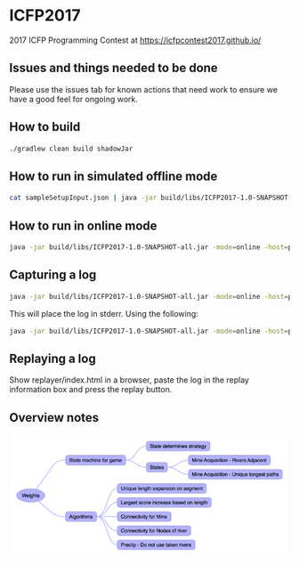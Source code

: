 # ICFP2017

2017 ICFP Programming Contest at https://icfpcontest2017.github.io/

## Issues and things needed to be done

Please use the issues tab for known actions that need work to ensure we have a good feel for ongoing work.

## How to build

```bash
./gradlew clean build shadowJar 
```
## How to run in simulated offline mode

```bash
cat sampleSetupInput.json | java -jar build/libs/ICFP2017-1.0-SNAPSHOT-all.jar 
```

## How to run in online mode

```bash
java -jar build/libs/ICFP2017-1.0-SNAPSHOT-all.jar -mode=online -host=punter.inf.ed.ac.uk -port=9004 
```

## Capturing a log

```bash
java -jar build/libs/ICFP2017-1.0-SNAPSHOT-all.jar -mode=online -host=punter.inf.ed.ac.uk -port=9009 -capture
```

This will place the log in stderr.  Using the following:

```bash
java -jar build/libs/ICFP2017-1.0-SNAPSHOT-all.jar -mode=online -host=punter.inf.ed.ac.uk -port=9009 -capture &> capture.txt
```

## Replaying a log

Show replayer/index.html in a browser, paste the log in the replay information box and press the replay button.

## Overview notes

![Notes](Notes.png)
